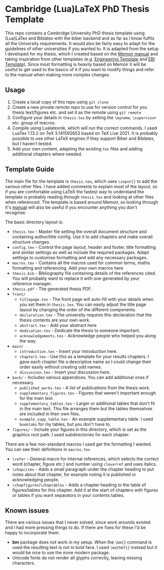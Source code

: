 # Cambridge (Lua)LaTeX PhD Thesis Template

This repo contains a Cambridge University PhD thesis template using (Lua)LaTex and Biblatex with the biber backend and as far as I know fulfils all the University requirements.
It would also be fairly easy to adapt for the guidelines of other universities if you wanted to.
It is adapted from the setup I developed for my thesis, which I created based on the [Memoir manual](https://ctan.org/pkg/memoir?lang=en) and taking inspiration from other templates (e.g. [Engineering Template](https://github.com/kks32/phd-thesis-template) and [EBI Template](https://github.com/EBI-predocs/latex-thesis)).
Since most formatting is heavily based on Memoir it will be useful to get used to the basics of it if you want to modify things and refer to the manual when making more complex changes.

## Usage

1. Create a local copy of this repo using `git clone`
2. Create a new private remote repo to use for version control for you thesis text/figures etc. and set it as the remote using `git remote`
3. Configure your details in `thesis.tex` by setting the `\myname`, `\supervisor` etc. group of macros.
4. Compile using Lualatexmk, which will run the correct commands. I used LuaTex 1.13.2 on TeX 3.141592653 based on TeX Live 2021. It is probably possible to use other LaTeX engines if they support Biber and Biblatex, but I haven't tested.
5. Add your own content, adapting the existing `tex` files and adding additional chapters where needed.

## Template Guide

The main file for the template is `thesis.tex`, which uses `\input{}` to add the various other files.
I have added comments to explain most of the layout, so if you are comfortable using LaTeX the fastest way to understand the template is probably reading through `thesis.tex` and looking at other files when referenced.
The template is based around Memoir, so looking through it's [manual](https://ctan.org/pkg/memoir?lang=en) will also be useful if you encounter anything you don't recognise.

The basic directory layout is:

* `thesis.tex` - Master file setting the overall document structure and containing author/title config. Use it to add chapters and make overall structure changes.
* `config.tex` - Control the page layout, header and footer, title formatting and similar settings as well as include the required packages. Adapt settings to customise formatting and add any necessary packages.
* `macros.tex` - Contains all the macros used for common terms, maths formatting and referencing. Add your own macros here
* `thesis.bib` - Bibliography file containing details of the references cited. You will probably want to replace it with one generated by your reference manager.
* `thesis.pdf` - The generated thesis PDF.
* `front/`
  * `titlepage.tex` - The front page will auto-fill with your details when you set them in `thesis.tex`. You can easily adjust the title page layout by changing the order of the different components.
  * `declaration.tex` - The university requires this declaration that the thesis contents are your own work.
  * `abstract.tex` - Add your abstract here
  * `dedication.tex` - Dedicate the thesis to someone important.
  * `acknowledgements.tex` - Acknowledge people who helped you along the way.
* `main/`
  * `introduction.tex` - Insert your introduction here.
  * `chapter1.tex` - Use this as a template for your results chapters. I gave each chapter file a descriptive name so I could change their order easily without creating odd names.
  * `discussion.tex` - Insert your discussion here.
* `back/` - Includes various appendices. You can add additional ones if necessary.
  * `published_works.tex` - A list of publications from the thesis work.
  * `supplementary_figures.tex` - Figures that weren't important enough for the main text.
  * `supplementary_tables.tex` - Larger or additional tables that don't fit in the main text. This file arranges them but the tables themselves are included in their own files.
  * `example_supp_table.tex` - An example supplementary table. I used `booktabs` for my tables, but you don't have to.
* `figures/` - Include your figures in this directory, which is set as the graphics root path. I used subdirectories for each chapter.

There are a few non-standard macros I used get the formatting I wanted.
You can see their definitions in `macros.tex`

* `\refer` - General macro for internal references, which selects the correct word (chapter, figure etc.) and number using `cleverref` and uses italics.
* `\chapcites` - Adds a small paragraph under the chapter heading to put notes about that chapter, for example noting it is published or acknowledging people.
* `\chapfigures`/`\chaptables` - Adds a chapter heading to the table of figures/tables for this chapter. Add it at the start of chapters with figures or tables if you want separators in your contents tables.

## Known issues

There are various issues that I never solved, since work arounds existed and I had more pressing things to do.
If there are fixes for these I'd be happy to incorporate them.

* **bm** package does not work in my setup. When the `\bm{}` command is used the resulting text is not in bold face. I used `\mathbf{}` instead but it would be nice to use the more modern package.
* Unicode fonts do not render all glyphs correctly, leaving missing characters.
